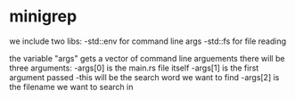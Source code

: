 # minigrep
we include two libs:
    -std::env for command line args
    -std::fs for file reading

the variable "args" gets a vector of command line arguements
    there will be three arguments:
    -args[0] is the main.rs file itself
    -args[1] is the first argument passed
        -this will be the search word we want to find
    -args[2] is the filename we want to search in

